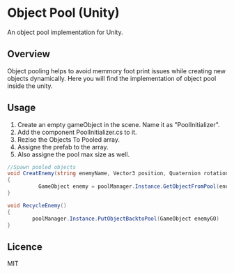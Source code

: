 Object Pool (Unity)
=================

An object pool implementation for Unity.

Overview
----
Object pooling helps to avoid memmory foot print issues while creating new objects dynamically. Here you will find the implementation of 
object pool inside the unity.

Usage
----
1. Create an empty gameObject in the scene. Name it as "PoolInitializer".
2. Add the component PoolInitializer.cs to it.
3. Rezise the Objects To Pooled array.
4. Assigne the prefab to the array.
5. Also assigne the pool max size as well.


```csharp
//Spawn pooled objects
void CreatEnemy(string enemyName, Vector3 position, Quaternion rotation)
{
          GameObject enemy = poolManager.Instance.GetObjectFromPool(enemyName, position, rotation);	
}

void RecycleEnemy()
{
        poolManager.Instance.PutObjectBacktoPool(GameObject enemyGO)
}

```

Licence
---
MIT

